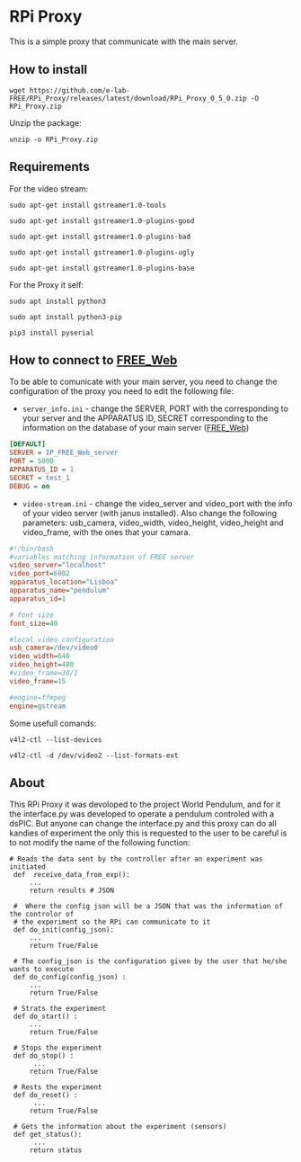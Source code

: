 # RPi Proxy
This is a simple proxy that communicate with the main server. 

## How to install

```
wget https://github.com/e-lab-FREE/RPi_Proxy/releases/latest/download/RPi_Proxy_0_5_0.zip -O RPi_Proxy.zip
```
Unzip the package:
```
unzip -o RPi_Proxy.zip
```
## Requirements

For the video stream:
```
sudo apt-get install gstreamer1.0-tools
```
```
sudo apt-get install gstreamer1.0-plugins-good
```
```
sudo apt-get install gstreamer1.0-plugins-bad
```
```
sudo apt-get install gstreamer1.0-plugins-ugly
```
```
sudo apt-get install gstreamer1.0-plugins-base
```
For the Proxy it self:
```
sudo apt install python3
```
```
sudo apt install python3-pip
```
```
pip3 install pyserial
```

## How to connect to [FREE_Web](https://github.com/e-lab-FREE/FREE_Web)
To be able to comunicate with your main server, you need to change the configuration of the proxy you need to edit the following file:

* `server_info.ini` - change the SERVER, PORT with the corresponding to your server and the APPARATUS ID, SECRET corresponding to the information on the database of your main server ([FREE_Web](https://github.com/e-lab-FREE/FREE_Web))

```ini
[DEFAULT]
SERVER = IP_FREE_Web_server
PORT = 5000
APPARATUS_ID = 1
SECRET = test_1
DEBUG = on
```

*  `video-stream.ini` - change the video_server and video_port with the info of your video server (with janus installed). Also change the following parameters: usb_camera, video_width, video_height, video_height and video_frame, with the ones that your camara.


```ini
#!/bin/bash
#variables matching information of FREE server
video_server="localhost"
video_port=6002
apparatus_location="Lisboa"
apparatus_name="pendulum"
apparatus_id=1

# font size
font_size=40

#local video configuration
usb_camera=/dev/video0
video_width=640
video_height=480
#video_frame=30/1
video_frame=15

#engine=ffmpeg
engine=gstream
```
Some usefull comands:
```
v4l2-ctl --list-devices
```
```
v4l2-ctl -d /dev/video2 --list-formats-ext
```


## About


This RPi Proxy it was devoloped to the project World Pendulum, and for it the interface.py was developed to operate a pendulum controled with a dsPIC. 
But anyone can change the interface.py and this proxy can do all kandies of experiment the only this is requested to the user to be careful is to not modify the name of the following function:  

```python3
# Reads the data sent by the controller after an experiment was initiated
 def  receive_data_from_exp():
     ...
     return results # JSON
     
 #  Where the config json will be a JSON that was the information of the controlor of 
 # the experiment so the RPi can communicate to it
 def do_init(config_json): 
     ...
     return True/False 
    
 # The config_json is the configuration given by the user that he/she wants to execute 
 def do_config(config_json) :
     ...
     return True/False
 
 # Strats the experiment 
 def do_start() :
     ...
     return True/False 

 # Stops the experiment
 def do_stop() :
      ...
     return True/False
     
 # Rests the experiment    
 def do_reset() :
      ...
     return True/False
 
 # Gets the information about the experiment (sensors)
 def get_status():
      ...
     return status
```
